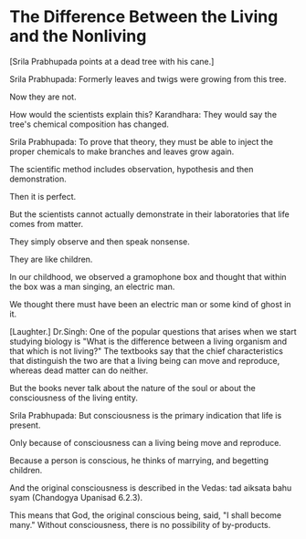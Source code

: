 # The Difference Between the Living and the Nonliving

[Srila Prabhupada points at a dead tree with his cane.]

Srila Prabhupada: Formerly leaves and twigs were growing from this tree.

Now they are not.

How would the scientists explain this? Karandhara: They would say the tree's chemical composition has changed.

Srila Prabhupada: To prove that theory, they must be able to inject the proper chemicals to make branches and leaves grow again.

The scientific method includes observation, hypothesis and then demonstration.

Then it is perfect.

But the scientists cannot actually demonstrate in their laboratories that life comes from matter.

They simply observe and then speak nonsense.

They are like children.

In our childhood, we observed a gramophone box and thought that within the box was a man singing, an electric man.

We thought there must have been an electric man or some kind of ghost in it.

[Laughter.] Dr.Singh: One of the popular questions that arises when we start studying biology is "What is the difference between a living organism and that which is not living?" The textbooks say that the chief characteristics that distinguish the two are that a living being can move and reproduce, whereas dead matter can do neither.

But the books never talk about the nature of the soul or about the consciousness of the living entity.

Srila Prabhupada: But consciousness is the primary indication that life is present.

Only because of consciousness can a living being move and reproduce.

Because a person is conscious, he thinks of marrying, and begetting children.

And the original consciousness is described in the Vedas: tad aiksata bahu syam (Chandogya Upanisad 6.2.3).

This means that God, the original conscious being, said, "I shall become many." Without consciousness, there is no possibility of by-products.

